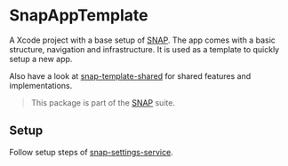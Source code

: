 # SnapAppTemplate

A Xcode project with a base setup of [SNAP](https://github.com/simonnickel/snap-abstract). The app comes with a basic structure, navigation and infrastructure. It is used as a template to quickly setup a new app.

Also have a look at [snap-template-shared](https://github.com/simonnickel/snap-template-shared) for shared features and implementations.


> This package is part of the [SNAP](https://github.com/simonnickel/snap-abstract) suite.


## Setup

Follow setup steps of [snap-settings-service](https://github.com/simonnickel/snap-settings-service#setup).
